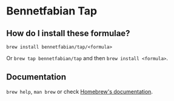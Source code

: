 # Bennetfabian Tap

## How do I install these formulae?

`brew install bennetfabian/tap/<formula>`

Or `brew tap bennetfabian/tap` and then `brew install <formula>`.

## Documentation

`brew help`, `man brew` or check [Homebrew's documentation](https://docs.brew.sh).
